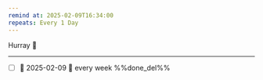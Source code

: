 ```yaml
---
remind at: 2025-02-09T16:34:00
repeats: Every 1 Day
---
```

Hurray 🍾 

---
- [ ] 📅 2025-02-09 🔁 every week %%done_del%%